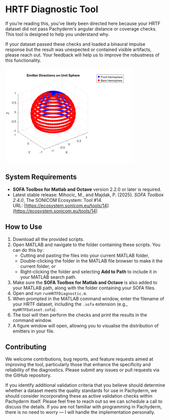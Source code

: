 # HRTF Diagnostic Tool

If you’re reading this, you’ve likely been directed here because your HRTF dataset did not pass Pachyderm's angular distance or coverage checks. This tool is designed to help you understand why.

If your dataset passed these checks and loaded a binaural impulse response but the result was unexpected or contained visible artifacts, please reach out. Your feedback will help us to improve the robustness of this functionality.

<img src="EmitterDirectionsOnUnitSphere.png" alt="Diagram" width="400" />

## System Requirements

- **SOFA Toolbox for Matlab and Octave** version 2.2.0 or later is required.  
- Latest stable release: Mihocic, M., and Majdak, P. (2025). *SOFA Toolbox 2.4.0*, The SONICOM Ecosystem: Tool #14.  
  URL: [https://ecosystem.sonicom.eu/tools/14](https://ecosystem.sonicom.eu/tools/14)

## How to Use

1. Download all the provided scripts.  
2. Open MATLAB and navigate to the folder containing these scripts. You can do this by:  
   - Cutting and pasting the files into your current MATLAB folder,  
   - Double-clicking the folder in the MATLAB file browser to make it the current folder, or  
   - Right-clicking the folder and selecting **Add to Path** to include it in your MATLAB search path.  
3. Make sure the **SOFA Toolbox for Matlab and Octave** is also added to your MATLAB path, along with the folder containing your SOFA files.  
4. Open and run `runHRTFDiagnostic.m`.  
5. When prompted in the MATLAB command window, enter the filename of your HRTF dataset, including the `.sofa` extension (e.g., `myHRTFDataset.sofa`).  
6. The tool will then perform the checks and print the results in the command window.  
7. A figure window will open, allowing you to visualise the distribution of emitters in your file.

## Contributing

We welcome contributions, bug reports, and feature requests aimed at improving the tool, particularly those that enhance the specificity and reliability of the diagnostics. Please submit any issues or pull requests via the GitHub repository.

If you identify additional validation criteria that you believe should determine whether a dataset meets the quality standards for use in Pachyderm, we should consider incorporating these as active validation checks within Pachyderm itself. Please feel free to reach out so we can schedule a call to discuss the details. If you are not familiar with programming in Pachyderm, there is no need to worry — I will handle the implementation personally.
